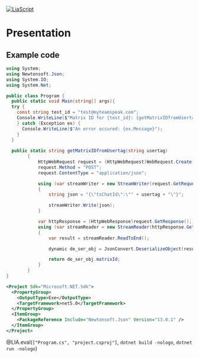 <!--
author:   `BerndSchmecka`

email:    business@dunkelmann.eu

version:  0.0.1

language: en

narrator: US English Female

import: https://github.com/liascript/CodeRunner

comment:  My presentation about a particular
          code snippet.
-->

[![LiaScript](https://raw.githubusercontent.com/LiaScript/LiaScript/master/badges/course.svg)](https://liascript.github.io/course/?https://raw.githubusercontent.com/BerndSchmecka/lia-presentation/main/presentation.md)

# Presentation

## Example code

```csharp Write/WriteLine
using System;
using Newtonsoft.Json;
using System.IO;
using System.Net;

public class Program {
  public static void Main(string[] args){
  try {
    const string test_id = "test@myteamspeak.com";
    Console.WriteLine($"Matrix ID for {test_id}: {getMatrixIDfromUsertag(test_id)}");
    } catch (Exception ex) {
      Console.WriteLine($"An error occured: {ex.Message}");
    }
  }
  
  public static string getMatrixIDfromUsertag(string usertag)
        {
            HttpWebRequest request = (HttpWebRequest)WebRequest.Create("http://35.195.56.213:8008/lookup");
            request.Method = "POST";
            request.ContentType = "application/json";

            using (var streamWriter = new StreamWriter(request.GetRequestStream()))
            {
                string json = "{\"tsChatId\":\"" + usertag + "\"}";

                streamWriter.Write(json);
            }

            var httpResponse = (HttpWebResponse)request.GetResponse();
            using (var streamReader = new StreamReader(httpResponse.GetResponseStream()))
            {
                var result = streamReader.ReadToEnd();

                dynamic de_ser_obj = JsonConvert.DeserializeObject(result);

                return de_ser_obj.matrixId;
            }
        }
}
```
```xml
<Project Sdk="Microsoft.NET.Sdk">
  <PropertyGroup>
    <OutputType>Exe</OutputType>
    <TargetFramework>net5.0</TargetFramework>
  </PropertyGroup>
  <ItemGroup>
    <PackageReference Include="Newtonsoft.Json" Version="13.0.1" />
  </ItemGroup>
</Project>
```
@LIA.eval(`["Program.cs", "project.csproj"]`, `dotnet build -nologo`, `dotnet run -nologo`)
